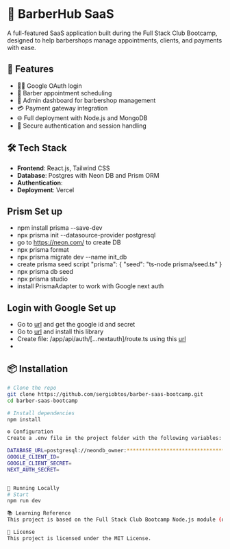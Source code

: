 # 💈 BarberHub SaaS

A full-featured SaaS application built during the Full Stack Club Bootcamp, designed to help barbershops manage appointments, clients, and payments with ease.

## 🚀 Features

- 🧑‍💼 Google OAuth login
- 📅 Barber appointment scheduling
- 🏪 Admin dashboard for barbershop management
- 💳 Payment gateway integration
- 🌐 Full deployment with Node.js and MongoDB
- 🔐 Secure authentication and session handling

## 🛠️ Tech Stack

- **Frontend**: React.js, Tailwind CSS
- **Database**: Postgres with Neon DB and Prism ORM
- **Authentication**:
- **Deployment**: Vercel

## Prism Set up

- npm install prisma --save-dev
- npx prisma init --datasource-provider postgresql
- go to https://neon.com/ to create DB
- npx prisma format
- npx prisma migrate dev --name init_db
- create prisma seed script
  "prisma": {
  "seed": "ts-node prisma/seed.ts"
  }
- npx prisma db seed
- npx prisma studio
- install PrismaAdapter to work with Google next auth

## Login with Google Set up

- Go to [url](https://console.developers.google.com/) and get the google id and secret
- Go to [url](https://next-auth.js.org/getting-started/example) and install this library
- Create file: /app/api/auth/[...nextauth]/route.ts using this [url](https://next-auth.js.org/configuration/initialization#route-handlers-app)
-

## 📦 Installation

```bash
# Clone the repo
git clone https://github.com/sergiobtos/barber-saas-bootcamp.git
cd barber-saas-bootcamp

# Install dependencies
npm install

⚙️ Configuration
Create a .env file in the project folder with the following variables:

DATABASE_URL=postgresql://neondb_owner:********************************/neondb
GOOGLE_CLIENT_ID=
GOOGLE_CLIENT_SECRET=
NEXT_AUTH_SECRET=


🧪 Running Locally
# Start
npm run dev

📚 Learning Reference
This project is based on the Full Stack Club Bootcamp Node.js module (data-url="https://alunos.fullstackclub.com.br/area/produto/item/5175248"), with updated Mongoose connection using async/await and try-catch for error handling.

📄 License
This project is licensed under the MIT License.
```

